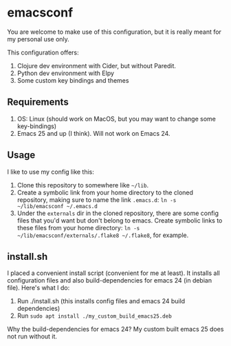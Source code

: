 # emacsconf

You are welcome to make use of this configuration, but it is really meant
for my personal use only.

This configuration offers:

   1. Clojure dev environment with Cider, but without Paredit.
   1. Python dev environment with Elpy
   1. Some custom key bindings and themes

## Requirements

   1. OS: Linux (should work on MacOS, but you may want to change some
      key-bindings)
   1. Emacs 25 and up (I think).  Will not work on Emacs 24.

## Usage

I like to use my config like this:

   1. Clone this repository to somewhere like `~/lib`.
   1. Create a symbolic link from your home directory to the cloned
      repository, making sure to name the link `.emacs.d`: `ln -s
      ~/lib/emacsconf ~/.emacs.d`
   1. Under the `externals` dir in the cloned repository, there are
      some config files that you'd want but don't belong to emacs.
      Create symbolic links to these files from your home directory:
      `ln -s ~/lib/emacsconf/externals/.flake8 ~/.flake8`, for
      example.

## install.sh

I placed a convenient install script (convenient for me at least).  It installs all configuration files and also build-dependencies for emacs 24 (in debian file).  Here's what I do:

   1. Run ./install.sh (this installs config files and emacs 24 build dependencies)
   2. Run `sudo apt install ./my_custom_build_emacs25.deb`

Why the build-dependencies for emacs 24?  My custom built emacs 25 does not run without it.
